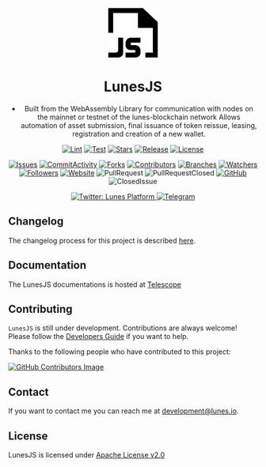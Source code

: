 <div align="center">

  <a href="https://lunes.io">
    <img alt="Lunes" src="static/img/jslogo.png" width="100" />
  </a>

# LunesJS

-   Built from the WebAssembly Library for communication with nodes on the mainnet or testnet of the lunes-blockchain network Allows automation of asset submission, final issuance of token reissue, leasing, registration and creation of a new wallet.

[![Lint](https://github.com/lunes-platform/lunesjs/actions/workflows/test.yml/badge.svg?branch=main)](https://github.com/lunes-platform/lunesjs/actions/workflows/test.yml)
[![Test](https://github.com/lunes-platform/lunesjs/actions/workflows/test.yml/badge.svg?branch=main)](https://github.com/lunes-platform/lunesjs/actions/workflows/test.yml)
[![Stars](https://img.shields.io/github/stars/lunes-platform/lunesjs?color=blueviolet)](https://github.com/lunes-platform/lunesjs/stargazers)
[![Release](https://img.shields.io/github/v/release/lunes-platform/lunesjs)](https://github.com/lunes-platform/lunesjs/releases)
[![License](https://img.shields.io/github/license/lunes-platform/lunesjs?color=blueviolet)](LICENSE)

[![Issues](https://img.shields.io/github/issues/lunes-platform/lunesjs)](https://github.com/lunes-platform/lunesjs/issues)
[![CommitActivity](https://img.shields.io/github/commit-activity/m/lunes-platform/lunesjs?color=blueviolet)](https://github.com/lunes-platform/lunesjs/pulse)
[![Forks](https://img.shields.io/github/forks/lunes-platform/lunesjs?color=blueviolet)](https://github.com/lunes-platform/lunesjs/network/members)
[![Contributors](https://flat.badgen.net/github/contributors/lunes-platform/lunesjs?color=purple)](https://github.com/lunes-platform/lunesjs/graphs/contributors)
[![Branches](https://badgen.net/github/branches/lunes-platform/lunesjs?color=blueviolet)](https://github.com/lunes-platform/lunesjs/branches)
[![Watchers](https://img.shields.io/github/watchers/lunes-platform/lunesjs.svg?color=blueviolet)](https://github.com/lunes-platform/lunesjs/watchers)
[![Followers](https://img.shields.io/github/followers/lunes-platform.svg?style=social&label=Follow&maxAge=2592000?color=blueviolet)](https://github.com/lunes-platform?tab=followers)
[![Website](https://img.shields.io/website?url=https%3A%2F%2Flunes.io%2F)](https://lunes.io)
![PullRequest](https://img.shields.io/github/issues-pr/lunes-platform/lunesjs?color=blueviolet)
![PullRequestClosed](https://img.shields.io/github/issues-pr-closed/lunes-platform/lunesjs?color=blueviolet)
[![GitHub](https://badgen.net/badge/icon/github?icon=github&label&color=purple)](https://github.com/lunes-platform)
![ClosedIssue](https://flat.badgen.net/github/closed-issues/lunes-platform/lunesjs?color=red)

  <a href="https://twitter.com/LunesPlatform" target="_blank">
    <img alt="Twitter: Lunes Platform" src="https://badgen.net/twitter/follow/lunesplatform?icon=twitter&label=follow @LunesPlatform&color=blue" />
  </a>  
  <a href="https://t.me/LunesPlatformPT" target="_blank">
    <img alt="Telegram" src="https://badgen.net/badge/icon/Lunes%20Platform?icon=telegram&label=Telegram&color=blue"/>
  </a>

</div>

## Changelog

The changelog process for this project is described [here](CHANGELOG.md).

## Documentation

The LunesJS documentations is hosted at [ Telescope ](https://blockchain.lunes.io/telescope/)

## Contributing

`LunesJS` is still under development. Contributions are always welcome! Please follow the [Developers Guide](CONTRIBUTING.md) if you want to help.

Thanks to the following people who have contributed to this project:

[![GitHub Contributors Image](https://contrib.rocks/image?repo=lunes-platform/lunesjs)](https://github.com/lunes-platform/lunesjs/graphs/contributors)

## Contact

If you want to contact me you can reach me at <development@lunes.io>.

## License

LunesJS is licensed under [Apache License v2.0](LICENSE)
